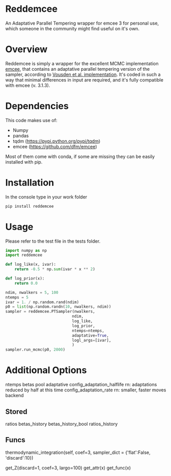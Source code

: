 # Reddemcee

An Adaptative Parallel Tempering wrapper for emcee 3 for personal use, which
someone in the community might find useful on it's own.

# Overview
Reddemcee is simply a wrapper for the excellent MCMC implementation [emcee](https://arxiv.org/abs/1202.3665),
that contains an adaptative parallel tempering version of the sampler, according to [Vousden et al. implementation](https://arxiv.org/abs/1501.05823).
It's coded in such a way that minimal differences in input are required, and it's
fully compatible with emcee (v. 3.1.3).

# Dependencies

This code makes use of:
  - Numpy
  - pandas
  - tqdm (https://pypi.python.org/pypi/tqdm)
  - emcee (https://github.com/dfm/emcee)

Most of them come with conda, if some are missing they can be easily installed with pip.

# Installation

In the console type in your work folder
```sh
pip install reddemcee
```

# Usage

Please refer to the test file in the tests folder.

```python
import numpy as np
import reddemcee

def log_like(x, ivar):
    return -0.5 * np.sum(ivar * x ** 2)

def log_prior(x):
    return 0.0

ndim, nwalkers = 5, 100
ntemps = 5
ivar = 1. / np.random.rand(ndim)
p0 = list(np.random.randn(10, nwalkers, ndim))
sampler = reddemcee.PTSampler(nwalkers,
                             ndim,
                             log_like,
                             log_prior,
                             ntemps=ntemps,
                             adaptative=True,
                             logl_args=[ivar],
                             )
sampler.run_mcmc(p0, 2000)
```

# Additional Options

ntemps
betas
pool
adaptative
config_adaptation_halflife rn: adaptations reduced by half at this time
config_adaptation_rate     rn: smaller, faster
moves
backend

## Stored
ratios
betas_history
betas_history_bool
ratios_history

## Funcs
thermodynamic_integration(self,
                          coef=3,
                          sampler_dict = {'flat':False,
                                          'discard':10})

get_Z(discard=1, coef=3, largo=100)
get_attr(x)
get_func(x)